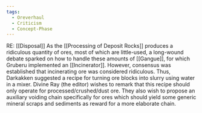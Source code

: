 ```yaml
---
tags:
  - Oreverhaul
  - Criticism
  - Concept-Phase
---
```


RE: [[Disposal]]
As the [[Processing of Deposit Rocks]] produces a ridiculous quantity of ores, most of which are little-used, a long-wound debate sparked on how to handle these amounts of [[Gangue]], for which Gruberu implemented an [[Incinerator]]. However, consensus was established that incinerating ore was considered ridiculous. 
Thus, Darkakken suggested a recipe for turning ore blocks into slurry using water in a mixer. 
Divine Ray (the editor) wishes to remark that this recipe should only operate for processed/crushed/dust ore. 
They also wish to propose an auxiliary voiding chain specifically for ores which should yield some generic mineral scraps and sediments as reward for a more elaborate chain. 